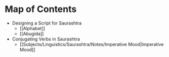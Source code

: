 # Map of Contents

- Designing a Script for Saurashtra
	- [[Alphabet]]
	- [[Abugida]]
- Conjugating Verbs in Saurashtra
	- [[Subjects/Linguistics/Saurashtra/Notes/Imperative Mood|Imperative Mood]]

